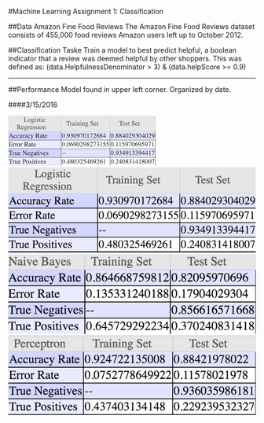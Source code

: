 #Machine Learning Assignment 1: Classification


##Data 
Amazon Fine Food Reviews The Amazon Fine Food Reviews dataset consists of 455,000 food reviews Amazon users left up to October 2012. 

##Classification Taske
Train a model to best predict helpful, a boolean indicator that a review was deemed helpful by other shoppers. This was defined as:
(data.HelpfulnessDenominator > 3) & (data.helpScore >= 0.9)  

--------------
##Performance 
Model found in upper left corner. Organized by date. 

####3/15/2016

![](Plots/SVM3_15.png)![](Plots/GLM3_15.png)![](Plots/NB3_15.png)![](Plots/Perceptron3_15.png)

